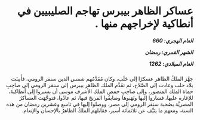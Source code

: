 <h1 dir="rtl">عساكر الظاهر بيبرس تهاجم الصليبيين في أنطاكية لإخراجهم منها .</h1>

<h5 dir="rtl">العام الهجري:  660

الشهر القمري: رمضان

العام الميلادي: 1262</h5>

<p dir="rtl">جهَّز الملكُ الظاهر عسكرًا إلى حَلَب، وكان مُقَدَّمُهم شمس الدين سنقر الرومي، فأَمِنَت بلاد حلب وعادت إلى الصَّلاح، ثم تقَدَّم الملك الظاهر بيبرس إلى سنقر الرومي إلى صاحِبِ حماة الملك المنصور، وإلى صاحِبِ حمص الملك الأشرف موسى أن يسيروا إلى أنطاكيةَ، للإغارة عليها، فساروا إليها ونَهَبوها وضايقُوا الفرنجَ فيها، ثم عادُوا، فتوجَّهَت العساكرُ المصريَّة بصُحبة سنقر الرومي إلى مصر، ووصلوا إليها في تاسع وعشرين رمضان من هذه السنة، ومعهم ما ينَيِّف عن ثلاثمائة أسير، فقابلهم الملكُ الظاهرُ بالإحسان والإنعام.</p></br>
